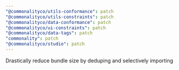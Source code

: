 ```yaml
---
"@commonalityco/utils-conformance": patch
"@commonalityco/utils-constraints": patch
"@commonalityco/data-conformance": patch
"@commonalityco/ui-constraints": patch
"@commonalityco/data-tags": patch
"commonality": patch
"@commonalityco/studio": patch
---
```


Drastically reduce bundle size by deduping and selectively importing
